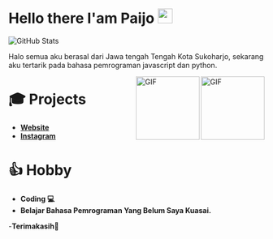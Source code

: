 # Hello there I'am Paijo <img src="https://github.com/TheDudeThatCode/TheDudeThatCode/blob/master/Assets/Hi.gif" width="29px">

![GitHub Stats](https://github-readme-stats.vercel.app/api?username=plengeh69&theme=onedark&count_private=true&include_all_commits=true)

Halo semua aku berasal dari Jawa tengah Tengah Kota Sukoharjo, sekarang aku tertarik pada bahasa pemrograman javascript dan python.

<img align="right" alt="GIF" height="125px" src="https://i.giphy.com/media/LMt9638dO8dftAjtco/200.webp" />
<img align="right" alt="GIF" height="125px" src="https://media3.giphy.com/media/ln7z2eWriiQAllfVcn/200w.webp" />


# 🎓 Projects

- [**Website**](https://plengeh69.github.io)
- [**Instagram**](https://instagram.arjn.id)

# 👍 Hobby

- **Coding 💻**
- **Belajar Bahasa Pemrograman Yang Belum Saya Kuasai.**

-**Terimakasih🙂**
